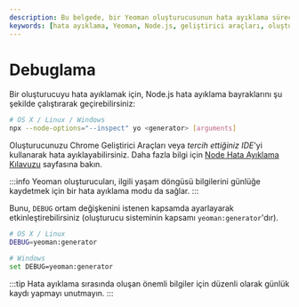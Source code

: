 ```yaml
---
description: Bu belgede, bir Yeoman oluşturucusunun hata ayıklama sürecini öğrenin. Node.js hata ayıklama bayrakları ile kullanarak nasıl işlem yapılacağını keşfedin.
keywords: [hata ayıklama, Yeoman, Node.js, geliştirici araçları, oluşturucular, hata ayıklama modu]
---
```


# Debuglama

Bir oluşturucuyu hata ayıklamak için, Node.js hata ayıklama bayraklarını şu şekilde çalıştırarak geçirebilirsiniz:

```sh
# OS X / Linux / Windows
npx --node-options="--inspect" yo <generator> [arguments]
```

Oluşturucunuzu Chrome Geliştirici Araçları veya *tercih ettiğiniz IDE*'yi kullanarak hata ayıklayabilirsiniz. Daha fazla bilgi için [Node Hata Ayıklama Kılavuzu](https://nodejs.org/en/docs/inspector/) sayfasına bakın.

:::info
Yeoman oluşturucuları, ilgili yaşam döngüsü bilgilerini günlüğe kaydetmek için bir hata ayıklama modu da sağlar.
:::

Bunu, `DEBUG` ortam değişkenini istenen kapsamda ayarlayarak etkinleştirebilirsiniz (oluşturucu sisteminin kapsamı `yeoman:generator`'dır).

```sh
# OS X / Linux
DEBUG=yeoman:generator

# Windows
set DEBUG=yeoman:generator
```

:::tip
Hata ayıklama sırasında oluşan önemli bilgiler için düzenli olarak günlük kaydı yapmayı unutmayın.
:::
